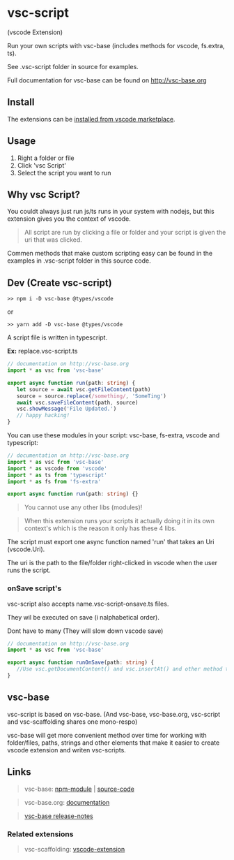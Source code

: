 # vsc-script

(vscode Extension)

Run your own scripts with vsc-base (includes methods for vscode, fs.extra, ts).

See .vsc-script folder in source for examples.

Full documentation for vsc-base can be found on http://vsc-base.org

## Install

The extensions can be [installed from vscode marketplace](https://marketplace.visualstudio.com/items?itemName=alfnielsen.vsc-script).

## Usage

1. Right a folder or file
2. Click 'vsc Script'
3. Select the script you want to run

## Why vsc Script?

You couldt always just run js/ts runs in your system with nodejs,
but this extension gives you the context of vscode.

> All script are run by clicking a file or folder and your script is given the uri that was clicked.

Commen methods that make custom scripting easy can be found in the examples in .vsc-script folder in this source code.

## Dev (Create vsc-script)

```
>> npm i -D vsc-base @types/vscode
```

or

```
>> yarn add -D vsc-base @types/vscode
```

A script file is written in typescript.

**Ex:** replace.vsc-script.ts

```ts
// documentation on http://vsc-base.org
import * as vsc from 'vsc-base'

export async function run(path: string) {
   let source = await vsc.getFileContent(path)
   source = source.replace(/something/, 'SomeTing')
   await vsc.saveFileContent(path, source)
   vsc.showMessage('File Updated.')
   // happy hacking!
}
```

You can use these modules in your script: vsc-base, fs-extra, vscode and typescript:

```ts
// documentation on http://vsc-base.org
import * as vsc from 'vsc-base'
import * as vscode from 'vscode'
import * as ts from 'typescript'
import * as fs from 'fs-extra'

export async function run(path: string) {}
```

> You cannot use any other libs (modules)!

> When this extension runs your scripts it actually doing it in its own context's which is the reason it only has these 4 libs.

The script must export one async function named 'run' that takes an Uri (vscode.Uri).

The uri is the path to the file/folder right-clicked in vscode when the user runs the script.

### onSave script's

vsc-script also accepts name.vsc-script-onsave.ts files.

They wil be executed on save (i nalphabetical order).

Dont have to many (They will slow down vscode save)

```ts
// documentation on http://vsc-base.org
import * as vsc from 'vsc-base'

export async function runOnSave(path: string) {
   //Use vsc.getDocumentContent() and vsc.insertAt() and other method to change document before its saved
}
```

## vsc-base

vsc-script is based on vsc-base. (And vsc-base, vsc-base.org, vsc-script and vsc-scaffolding shares one mono-respo)

vsc-base will get more convenient method over time for working with folder/files,
paths, strings and other elements that make it easier to create vscode extension and writen vsc-scripts.

## Links

> vsc-base: [npm-module](https://www.npmjs.com/package/vsc-base) | [source-code](https://github.com/alfnielsen/vsc-base)

> vsc-base.org: [documentation](http://vsc-base.org)

> [vsc-base release-notes](https://github.com/alfnielsen/vsc-base/wiki/Release-notes)

### Related extensions

> vsc-scaffolding: [vscode-extension](https://marketplace.visualstudio.com/items?itemName=alfnielsen.vsc-scafolding)
